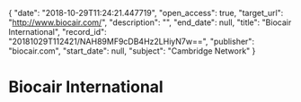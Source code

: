 {
  "date": "2018-10-29T11:24:21.447719", 
  "open_access": true, 
  "target_url": "http://www.biocair.com/", 
  "description": "", 
  "end_date": null, 
  "title": "Biocair International", 
  "record_id": "20181029T112421/NAH89MF9cDB4Hz2LHiyN7w==", 
  "publisher": "biocair.com", 
  "start_date": null, 
  "subject": "Cambridge Network"
}

# Biocair International

